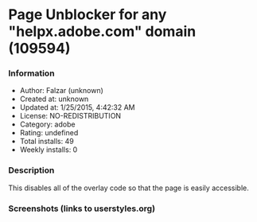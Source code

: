 # Page Unblocker for any "helpx.adobe.com" domain (109594)

### Information
- Author: Falzar (unknown)
- Created at: unknown
- Updated at: 1/25/2015, 4:42:32 AM
- License: NO-REDISTRIBUTION
- Category: adobe
- Rating: undefined
- Total installs: 49
- Weekly installs: 0


### Description
This disables all of the overlay code so that the page is easily accessible.


### Screenshots (links to userstyles.org)



